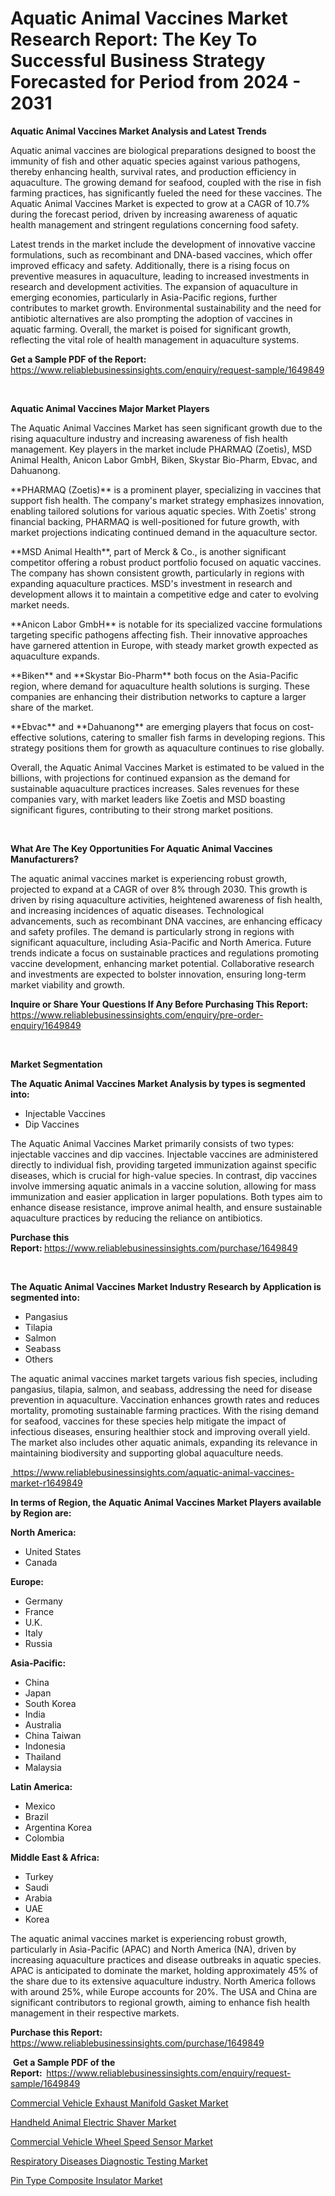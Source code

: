 <p><h1>Aquatic Animal Vaccines Market Research Report: The Key To Successful Business Strategy Forecasted for Period from 2024 - 2031</h1></p><p><strong>Aquatic Animal Vaccines Market Analysis and Latest Trends</strong></p>
<p><p>Aquatic animal vaccines are biological preparations designed to boost the immunity of fish and other aquatic species against various pathogens, thereby enhancing health, survival rates, and production efficiency in aquaculture. The growing demand for seafood, coupled with the rise in fish farming practices, has significantly fueled the need for these vaccines. The Aquatic Animal Vaccines Market is expected to grow at a CAGR of 10.7% during the forecast period, driven by increasing awareness of aquatic health management and stringent regulations concerning food safety.</p><p>Latest trends in the market include the development of innovative vaccine formulations, such as recombinant and DNA-based vaccines, which offer improved efficacy and safety. Additionally, there is a rising focus on preventive measures in aquaculture, leading to increased investments in research and development activities. The expansion of aquaculture in emerging economies, particularly in Asia-Pacific regions, further contributes to market growth. Environmental sustainability and the need for antibiotic alternatives are also prompting the adoption of vaccines in aquatic farming. Overall, the market is poised for significant growth, reflecting the vital role of health management in aquaculture systems.</p></p>
<p><strong>Get a Sample PDF of the Report:&nbsp;</strong> <a href="https://www.reliablebusinessinsights.com/enquiry/request-sample/1649849?utm_campaign=39&utm_medium=2&utm_source=Github&utm_content=ia&utm_term=08122024&utm_id=aquatic-animal-vaccines">https://www.reliablebusinessinsights.com/enquiry/request-sample/1649849</a></p>
<p>&nbsp;</p>
<p><strong>Aquatic Animal Vaccines Major Market Players</strong></p>
<p><p>The Aquatic Animal Vaccines Market has seen significant growth due to the rising aquaculture industry and increasing awareness of fish health management. Key players in the market include PHARMAQ (Zoetis), MSD Animal Health, Anicon Labor GmbH, Biken, Skystar Bio-Pharm, Ebvac, and Dahuanong.</p><p>**PHARMAQ (Zoetis)** is a prominent player, specializing in vaccines that support fish health. The company's market strategy emphasizes innovation, enabling tailored solutions for various aquatic species. With Zoetis' strong financial backing, PHARMAQ is well-positioned for future growth, with market projections indicating continued demand in the aquaculture sector.</p><p>**MSD Animal Health**, part of Merck & Co., is another significant competitor offering a robust product portfolio focused on aquatic vaccines. The company has shown consistent growth, particularly in regions with expanding aquaculture practices. MSD's investment in research and development allows it to maintain a competitive edge and cater to evolving market needs.</p><p>**Anicon Labor GmbH** is notable for its specialized vaccine formulations targeting specific pathogens affecting fish. Their innovative approaches have garnered attention in Europe, with steady market growth expected as aquaculture expands.</p><p>**Biken** and **Skystar Bio-Pharm** both focus on the Asia-Pacific region, where demand for aquaculture health solutions is surging. These companies are enhancing their distribution networks to capture a larger share of the market.</p><p>**Ebvac** and **Dahuanong** are emerging players that focus on cost-effective solutions, catering to smaller fish farms in developing regions. This strategy positions them for growth as aquaculture continues to rise globally.</p><p>Overall, the Aquatic Animal Vaccines Market is estimated to be valued in the billions, with projections for continued expansion as the demand for sustainable aquaculture practices increases. Sales revenues for these companies vary, with market leaders like Zoetis and MSD boasting significant figures, contributing to their strong market positions.</p></p>
<p>&nbsp;</p>
<p><strong>What Are The Key Opportunities For Aquatic Animal Vaccines Manufacturers?</strong></p>
<p><p>The aquatic animal vaccines market is experiencing robust growth, projected to expand at a CAGR of over 8% through 2030. This growth is driven by rising aquaculture activities, heightened awareness of fish health, and increasing incidences of aquatic diseases. Technological advancements, such as recombinant DNA vaccines, are enhancing efficacy and safety profiles. The demand is particularly strong in regions with significant aquaculture, including Asia-Pacific and North America. Future trends indicate a focus on sustainable practices and regulations promoting vaccine development, enhancing market potential. Collaborative research and investments are expected to bolster innovation, ensuring long-term market viability and growth.</p></p>
<p><strong>Inquire or Share Your Questions If Any Before Purchasing This Report:</strong> <a href="https://www.reliablebusinessinsights.com/enquiry/pre-order-enquiry/1649849?utm_campaign=39&utm_medium=2&utm_source=Github&utm_content=ia&utm_term=08122024&utm_id=aquatic-animal-vaccines">https://www.reliablebusinessinsights.com/enquiry/pre-order-enquiry/1649849</a></p>
<p>&nbsp;</p>
<p><strong>Market Segmentation</strong></p>
<p><strong>The Aquatic Animal Vaccines Market Analysis by types is segmented into:</strong></p>
<p><ul><li>Injectable Vaccines</li><li>Dip Vaccines</li></ul></p>
<p><p>The Aquatic Animal Vaccines Market primarily consists of two types: injectable vaccines and dip vaccines. Injectable vaccines are administered directly to individual fish, providing targeted immunization against specific diseases, which is crucial for high-value species. In contrast, dip vaccines involve immersing aquatic animals in a vaccine solution, allowing for mass immunization and easier application in larger populations. Both types aim to enhance disease resistance, improve animal health, and ensure sustainable aquaculture practices by reducing the reliance on antibiotics.</p></p>
<p><strong>Purchase this Report:&nbsp;</strong><a href="https://www.reliablebusinessinsights.com/purchase/1649849?utm_campaign=39&utm_medium=2&utm_source=Github&utm_content=ia&utm_term=08122024&utm_id=aquatic-animal-vaccines">https://www.reliablebusinessinsights.com/purchase/1649849</a></p>
<p>&nbsp;</p>
<p><strong>The Aquatic Animal Vaccines Market Industry Research by Application is segmented into:</strong></p>
<p><ul><li>Pangasius</li><li>Tilapia</li><li>Salmon</li><li>Seabass</li><li>Others</li></ul></p>
<p><p>The aquatic animal vaccines market targets various fish species, including pangasius, tilapia, salmon, and seabass, addressing the need for disease prevention in aquaculture. Vaccination enhances growth rates and reduces mortality, promoting sustainable farming practices. With the rising demand for seafood, vaccines for these species help mitigate the impact of infectious diseases, ensuring healthier stock and improving overall yield. The market also includes other aquatic animals, expanding its relevance in maintaining biodiversity and supporting global aquaculture needs.</p></p>
<p><a href="https://www.reliablebusinessinsights.com/aquatic-animal-vaccines-market-r1649849?utm_campaign=39&utm_medium=2&utm_source=Github&utm_content=ia&utm_term=08122024&utm_id=aquatic-animal-vaccines">&nbsp;https://www.reliablebusinessinsights.com/aquatic-animal-vaccines-market-r1649849</a></p>
<p><strong>In terms of Region, the Aquatic Animal Vaccines Market Players available by Region are:</strong></p>
<p>
    <p> <strong> North America: </strong>
        <ul>
            <li>United States</li>
            <li>Canada</li>
        </ul>
        </p> 
    <p> <strong> Europe: </strong>
        <ul>
            <li>Germany</li>
            <li>France</li>
            <li>U.K.</li>
            <li>Italy</li>
            <li>Russia</li>
        </ul>
        </p> 
    <p> <strong> Asia-Pacific: </strong>
        <ul>
            <li>China</li>
            <li>Japan</li>
            <li>South Korea</li>
            <li>India</li>
            <li>Australia</li>
            <li>China Taiwan</li>
            <li>Indonesia</li>
            <li>Thailand</li>
            <li>Malaysia</li>
        </ul>
        </p> 
    <p> <strong> Latin America: </strong>
        <ul>
            <li>Mexico</li>
            <li>Brazil</li>
            <li>Argentina Korea</li>
            <li>Colombia</li>
        </ul>
        </p> 
    <p> <strong> Middle East & Africa: </strong>
        <ul>
            <li>Turkey</li>
            <li>Saudi</li>
            <li>Arabia</li>
            <li>UAE</li>
            <li>Korea</li>
        </ul>
    </p>
    </p>
<p><p>The aquatic animal vaccines market is experiencing robust growth, particularly in Asia-Pacific (APAC) and North America (NA), driven by increasing aquaculture practices and disease outbreaks in aquatic species. APAC is anticipated to dominate the market, holding approximately 45% of the share due to its extensive aquaculture industry. North America follows with around 25%, while Europe accounts for 20%. The USA and China are significant contributors to regional growth, aiming to enhance fish health management in their respective markets.</p></p>
<p><strong>Purchase this Report: </strong><a href="https://www.reliablebusinessinsights.com/purchase/1649849?utm_campaign=39&utm_medium=2&utm_source=Github&utm_content=ia&utm_term=08122024&utm_id=aquatic-animal-vaccines">https://www.reliablebusinessinsights.com/purchase/1649849</a></p>
<p>&nbsp;<strong>Get a Sample PDF of the Report:&nbsp;&nbsp;</strong><a href="https://www.reliablebusinessinsights.com/enquiry/request-sample/1649849?utm_campaign=39&utm_medium=2&utm_source=Github&utm_content=ia&utm_term=08122024&utm_id=aquatic-animal-vaccines">https://www.reliablebusinessinsights.com/enquiry/request-sample/1649849</a></p>
<p><strong></strong></p>
<p><p><a href="https://www.linkedin.com/pulse/exploring-growth-opportunities-commercial-vehicle-exhaust-hzs9e?utm_campaign=39&utm_medium=2&utm_source=Github&utm_content=ia&utm_term=08122024&utm_id=aquatic-animal-vaccines">Commercial Vehicle Exhaust Manifold Gasket Market</a></p><p><a href="https://issuu.com/reportprime-2/docs/handheld-animal-electric-shaver-market-size-2030.p?utm_campaign=39&utm_medium=2&utm_source=Github&utm_content=ia&utm_term=08122024&utm_id=aquatic-animal-vaccines">Handheld Animal Electric Shaver Market</a></p><p><a href="https://www.linkedin.com/pulse/compreh-proposis-fbaif?utm_campaign=39&utm_medium=2&utm_source=Github&utm_content=ia&utm_term=08122024&utm_id=aquatic-animal-vaccines">Commercial Vehicle Wheel Speed Sensor Market</a></p><p><a href="https://www.linkedin.com/pulse/factors-driving-growth-respiratory-diseases-diagnostic-testing-y3mff?utm_campaign=39&utm_medium=2&utm_source=Github&utm_content=ia&utm_term=08122024&utm_id=aquatic-animal-vaccines">Respiratory Diseases Diagnostic Testing Market</a></p><p><a href="https://issuu.com/reportprime-2/docs/pin-type-composite-insulator-market-size-2030.pptx?utm_campaign=39&utm_medium=2&utm_source=Github&utm_content=ia&utm_term=08122024&utm_id=aquatic-animal-vaccines">Pin Type Composite Insulator Market</a></p></p>